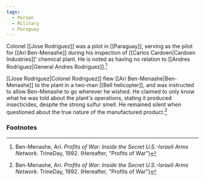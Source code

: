 ```yaml
---
tags:
  - Person
  - Military
  - Paraguay
---
```

Colonel [[Jose Rodriguez]] was a pilot in [[Paraguay]], serving as the pilot for [[Ari Ben-Menashe]] during his inspection of [[Carlos Cardoen|Cardoen Industries]]' chemical plant. He is noted as having no relation to [[Andres Rodriguez|General Andres Rodriguez]].[^1]

[[Jose Rodriguez|Colonel Rodriguez]] flew [[Ari Ben-Menashe|Ben-Menashe]] to the plant in a two-man [[Bell helicopter]], and was instructed to allow Ben-Menashe to go wherever he wished. He claimed to only know what he was told about the plant's operations, stating it produced insecticides, despite the strong sulfur smell. He remained silent when questioned about the true nature of the manufactured product.[^1]

### Footnotes
[^1]: Ben-Menashe, Ari. *Profits of War: Inside the Secret U.S.-Israeli Arms Network*. TrineDay, 1992. (Hereafter, "Profits of War")
